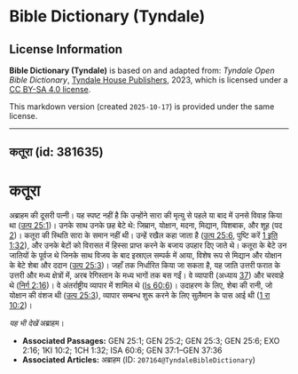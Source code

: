 # Bible Dictionary (Tyndale)

## License Information

**Bible Dictionary (Tyndale)** is based on and adapted from: _Tyndale Open Bible Dictionary_, [Tyndale House Publishers](https://tyndaleopenresources.com/), 2023, which is licensed under a [CC BY-SA 4.0 license](https://creativecommons.org/licenses/by-sa/4.0/legalcode.en).

This markdown version (created `2025-10-17`) is provided under the same license.



--------------------------------

## कतूरा (id: 381635)

कतूरा
=====

अब्राहम की दूसरी पत्नी। यह स्पष्ट नहीं है कि उन्होंने सारा की मृत्यु से पहले या बाद में उनसे विवाह किया था ([उत्प 25:1](https://ref.ly/Gen25:1))। उनके साथ उनके छह बेटे थे: जिम्रान, योक्षान, मदना, मिद्यान, यिशबाक, और शूह (पद [2](https://ref.ly/Gen25:2))। कतूरा की स्थिति सारा के समान नहीं थी। उन्हें रखैल कहा जाता है ([उत्प 25:6](https://ref.ly/Gen25:6), पुष्टि करें [1 इति 1:32](https://ref.ly/1Chr1:32)), और उनके बेटों को विरासत में हिस्सा प्राप्त करने के बजाय उपहार दिए जाते थे। कतूरा के बेटे उन जातियों के पूर्वज थे जिनके साथ विजय के बाद इस्राएल सम्पर्क में आया, विशेष रूप से मिद्यान और योक्षान के बेटे शेबा और ददान ([उत्प 25:3](https://ref.ly/Gen25:3))। जहाँ तक निर्धारित किया जा सकता है, यह जाति उत्तरी फरात के उत्तरी और मध्य क्षेत्रों में, अरब रेगिस्तान के मध्य भागों तक बस गईं। वे व्यापारी (अध्याय [37](https://ref.ly/Gen37:1-Gen37:36)) और चरवाहे थे ([निर्ग 2:16](https://ref.ly/Exod2:16))। वे अंतर्राष्ट्रीय व्यापार में शामिल थे ([Is 60:6](https://ref.ly/Isa60:6))। उदाहरण के लिए, शेबा की रानी, ​​जो योक्षान की वंशज थी ([उत्प 25:3](https://ref.ly/Gen25:3)), व्यापार सम्बन्ध शुरू करने के लिए सुलैमान के पास आई थी ([1 रा 10:2](https://ref.ly/1Kgs10:2))। 

*यह भी देखें* अब्राहम। 

* **Associated Passages:** GEN 25:1; GEN 25:2; GEN 25:3; GEN 25:6; EXO 2:16; 1KI 10:2; 1CH 1:32; ISA 60:6; GEN 37:1–GEN 37:36
* **Associated Articles:** अब्राहम (ID: `207164@TyndaleBibleDictionary`)


